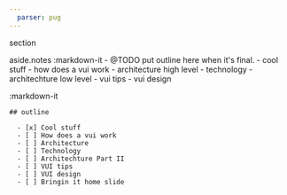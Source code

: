 ```yaml
---
  parser: pug
---
```

section

  aside.notes
    :markdown-it
      - @TODO put outline here when it's final.
      - cool stuff
      - how does a vui work
      - architecture high level
      - technology
      - architechture low level
      - vui tips
      - vui design

  :markdown-it

    ## outline

      - [x] Cool stuff
      - [ ] How does a vui work
      - [ ] Architecture
      - [ ] Technology
      - [ ] Architechture Part II
      - [ ] VUI tips
      - [ ] VUI design
      - [ ] Bringin it home slide
